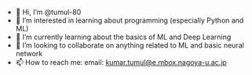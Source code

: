 - 👋 Hi, I’m @tumul-80
- 👀 I’m interested in learning about programming (especially Python and ML)
- 🌱 I’m currently learning about the basics of ML and Deep Learning
- 💞️ I’m looking to collaborate on anything related to ML and basic neural network
- 📫 How to reach me: email: kumar.tumul@e.mbox.nagoya-u.ac.jp

<!---
tumul-80/tumul-80 is a ✨ special ✨ repository because its `README.md` (this file) appears on your GitHub profile.
You can click the Preview link to take a look at your changes.
--->
